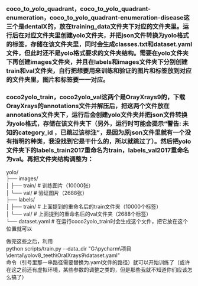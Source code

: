 ### coco_to_yolo_quadrant，coco_to_yolo_quadrant-enumeration，coco_to_yolo_quadrant-enumeration-disease这三个是dentalX的，放在training_data文件夹下对应的文件夹里。运行后在对应文件夹里创建yolo文件夹，并把json文件转换为yolo格式的标签，存储在该文件夹里，同时会生成classes.txt和dataset.yaml文件，但此时还不是yolo格式要求的文件夹结构。需要在yolo文件夹下再创建images文件夹，并且在labels和images文件夹下分别创建train和val文件夹，自行把想要用来训练和验证的图片和标签放到对应的文件夹里，图片和标签要一一对应。

### coco2yolo_train，coco2yolo_val这两个是OrayXrays9的，下载OrayXrays的annotations文件并解压后，把这两个文件放在annotations文件夹下，运行后会创建yolo文件夹并把json文件转换为yolo格式，存储在该文件夹下（另外，运行时可能会提示“警告: 未知的category_id ，已跳过该标注”，是因为原json文件里就有一个没有指明的种类，我没找到它是干什么的，所以就跳过了）。然后把yolo文件夹下的labels_train2017重命名为train，labels_val2017重命名为val。再把文件夹结构调整为：

yolo/  
├── images/  
│   ├── train/                 # 训练图片（10000张）  
│   └── val/                   # 验证图片（2688张）  
├── labels/                       
│   ├── train/                 # 上面提到的重命名后的train文件夹（10000个标签）  
│   └── val/                   # 上面提到的重命名后的val文件夹（2688个标签）  
└── dataset.yaml               # 在运行coco2yolo_train时会生成这个文件，把它放在这个位置就可以  

做完这些之后，利用  
python scripts/train.py --data_dir "G:\pycharm\项目\dental\yolov8_teeth\OralXrays9\dataset.yaml"  
命令（引号里那一串路径需要替换为.yaml文件的路径）就可以开始训练了（或许在这之前还有虚拟环境，某些参数的调整之类的，但是那些我就不知道你们应该怎么搞了）